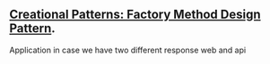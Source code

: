 ## [Creational Patterns: Factory Method Design Pattern](https://www.youtube.com/watch?v=EKIl-kEMH6g&list=PLrwRNJX9gLs3oQyBoXtYimY7M5aSF0_oC&index=8&ab_channel=%D9%85%D8%AD%D9%85%D8%AF%D9%8A%D8%AD%D9%8A%D9%89).

Application in case we have two different response web and api
